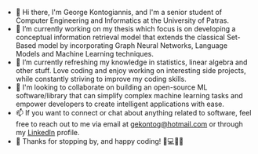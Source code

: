 - 👋 Hi there, I'm George Kontogiannis, and I'm a senior student of Computer Engineering and Informatics at the University of Patras.
- 🔭 I’m currently working on my thesis which focus is on developing a conceptual information retrieval model that extends the classical Set-Based model by incorporating Graph Neural Networks, Language Models and Machine Learning techniques.
- 🌱 I’m currently refreshing my knowledge in statistics, linear algebra and other stuff. Love coding and enjoy working on interesting side projects, while constantly striving to improve my coding skills.
- 👯 I'm looking to collaborate on building an open-source ML software/library that can simplify complex machine learning tasks and empower developers to create intelligent applications with ease.
- 📫 If you want to connect or chat about anything related to software, feel free to reach out to me via email at [gekontog@hotmail.com](mailto:g.kontogiannis@upnet.gr) or through my [LinkedIn](https://www.linkedin.com/in/george-kontogiannis/) profile.
- 👀 Thanks for stopping by, and happy coding! 🤖💻👨‍💻

